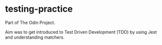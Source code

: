 # testing-practice
Part of The Odin Project.

Aim was to get introduced to Test Driven Development (TDD) by using Jest and understanding matchers.
